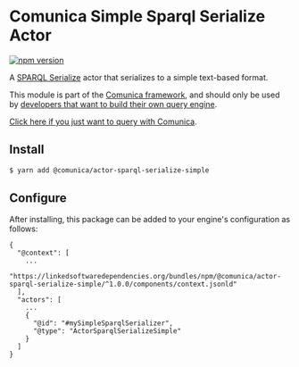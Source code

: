 # Comunica Simple Sparql Serialize Actor

[![npm version](https://badge.fury.io/js/%40comunica%2Factor-sparql-serialize-simple.svg)](https://www.npmjs.com/package/@comunica/actor-sparql-serialize-simple)

A [SPARQL Serialize](https://github.com/comunica/comunica/tree/master/packages/bus-sparql-serialize) actor that serializes to a simple text-based format.

This module is part of the [Comunica framework](https://github.com/comunica/comunica),
and should only be used by [developers that want to build their own query engine](https://comunica.dev/docs/modify/).

[Click here if you just want to query with Comunica](https://comunica.dev/docs/query/).

## Install

```bash
$ yarn add @comunica/actor-sparql-serialize-simple
```

## Configure

After installing, this package can be added to your engine's configuration as follows:
```text
{
  "@context": [
    ...
    "https://linkedsoftwaredependencies.org/bundles/npm/@comunica/actor-sparql-serialize-simple/^1.0.0/components/context.jsonld"  
  ],
  "actors": [
    ...
    {
      "@id": "#mySimpleSparqlSerializer",
      "@type": "ActorSparqlSerializeSimple"
    }
  ]
}
```
